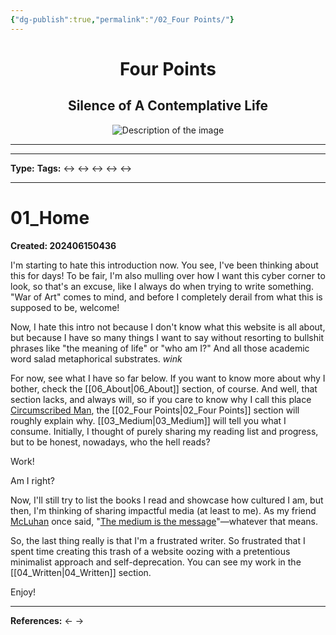 ```yaml
---
{"dg-publish":true,"permalink":"/02_Four Points/"}
---
```


<div style="text-align: center;">
	<h1>Four Points</h1>
	<h2>Silence of A Contemplative Life</h2>
    <img src="https://i.imgur.com/ltrHco6_d.jpg?maxwidth=520&shape=thumb&fidelity=high" alt="Description of the image" style="max-width: 100%; height: auto;">
</div>
<hr>

___
**Type:**
**Tags:**
↔  ↔  ↔  ↔  ↔
___
# 01_Home
**Created: 202406150436**


I'm starting to hate this introduction now. You see, I've been thinking about this for days! To be fair, I'm also mulling over how I want this cyber corner to look, so that's an excuse, like I always do when trying to write something. "War of Art" comes to mind, and before I completely derail from what this is supposed to be, welcome!

Now, I hate this intro not because I don't know what this website is all about, but because I have so many things I want to say without resorting to bullshit phrases like "the meaning of life" or "who am I?" And all those academic word salad metaphorical substrates. *wink*

For now, see what I have so far below. If you want to know more about why I bother, check the [[06_About\|06_About]] section, of course. And well, that section lacks, and always will, so if you care to know why I call this place [Circumscribed Man][circ_man], the [[02_Four Points\|02_Four Points]] section will roughly explain why. [[03_Medium\|03_Medium]] will tell you what I consume. Initially, I thought of purely sharing my reading list and progress, but to be honest, nowadays, who the hell reads?

Work!

Am I right?

Now, I'll still try to list the books I read and showcase how cultured I am, but then, I'm thinking of sharing impactful media (at least to me). As my friend [McLuhan][mcluhan] once said, "[The medium is the message][misdam]"—whatever that means.

So, the last thing really is that I'm a frustrated writer. So frustrated that I spent time creating this trash of a website oozing with a pretentious minimalist approach and self-deprecation. You can see my work in the [[04_Written\|04_Written]] section.

Enjoy!



[circ_man]: https://circumscribedman.vercel.app/
[mcluhan]: https://en.wikipedia.org/wiki/Marshall_McLuhan
[misdam]: https://en.wikipedia.org/wiki/The_medium_is_the_message




___
**References:**
&larr;
&rarr;